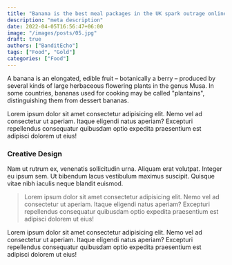 ```yaml
---
title: "Banana is the best meal packages in the UK spark outrage online"
description: "meta description"
date: 2022-04-05T16:56:47+06:00
image: "/images/posts/05.jpg"
draft: true
authors: ["BanditEcho"]
tags: ["Food", "Gold"]
categories: ["Food"]
---
```


A banana is an elongated, edible fruit – botanically a berry – produced by several kinds of large herbaceous flowering plants in the genus Musa. In some countries, bananas used for cooking may be called "plantains", distinguishing them from dessert bananas.

Lorem ipsum dolor sit amet consectetur adipisicing elit. Nemo vel ad consectetur ut aperiam. Itaque eligendi natus aperiam? Excepturi repellendus consequatur quibusdam optio expedita praesentium est adipisci dolorem ut eius!

### Creative Design

Nam ut rutrum ex, venenatis sollicitudin urna. Aliquam erat volutpat. Integer eu ipsum sem. Ut bibendum lacus vestibulum maximus suscipit. Quisque vitae nibh iaculis neque blandit euismod.

> Lorem ipsum dolor sit amet consectetur adipisicing elit. Nemo vel ad consectetur ut aperiam. Itaque eligendi natus aperiam? Excepturi repellendus consequatur quibusdam optio expedita praesentium est adipisci dolorem ut eius!

Lorem ipsum dolor sit amet consectetur adipisicing elit. Nemo vel ad consectetur ut aperiam. Itaque eligendi natus aperiam? Excepturi repellendus consequatur quibusdam optio expedita praesentium est adipisci dolorem ut eius!
